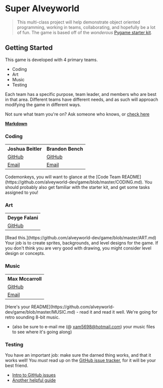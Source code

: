 # Super Alveyworld
> This multi-class project will help demonstrate object oriented programming, working in teams, collaborating, and hopefully be a lot of fun.  The game is based off of the _wonderous_ [Pygame starter kit](https://github.com/alveyworld-dev/starterkit).

## Getting Started
This game is developed with 4 primary teams.
* Coding
* Art
* Music
* Testing

Each team has a specific purpose, team leader, and members who are best in that area.  Different teams have different needs, and as such will approach modifying the game in different ways.

Not sure what team you're on?  Ask someone who knows, or [check here](https://github.com/alveyworld-dev/game/wiki/Team-Roster)

**[Markdown](http://guides.github.com/overviews/mastering-markdown/)**

### Coding
<table>
<tr>
  <th>Joshua Beitler</th>
  <th>Brandon Bench</th>
</tr>
<tr>
  <td><a href="https://github.com/joshbeitler">GitHub</a></td>
  <td><a href="https://github.com/benchlord">GitHub</a></td>
</tr>
<tr>
  <td><a href="mailto://joshbeitler@gmail.com">Email</a></td>
  <td><a href="mailto://benchlord@gmail.com">Email</a></td>
</tr>
</table>
Codemonkeys, you will want to glance at the [Code Team README](https://github.com/alveyworld-dev/game/blob/master/CODING.md).  You should probably also get familiar with the starter kit, and get some tasks assigned to you!

### Art
<table>
<tr>
  <th>Deyge Falani</th>
</tr>
<tr>
  <td><a href="https://github.com/Werbenmenjensen">GitHub</a></td>
</tr>
</table>
[Read this.](https://github.com/alveyworld-dev/game/blob/master/ART.md) Your job is to create sprites, backgrounds, and level designs for the game.  If you don't think you are very good with drawing, you might consider level design or concepts.

### Music
<table>
<tr>
  <th>Max Mccarroll</th>
</tr>
<tr>
  <td><a href="https://github.com/xam5698">GitHub</a></td>
</tr>
<tr>
  <td><a href="mailto://xam5698@hotmail.com">Email</a></td>
</tr>
</table>
[Here's your README](https://github.com/alveyworld-dev/game/blob/master/MUSIC.md) - read it and read it well.  We're going for retro sounding 8-bit music.

- (also be sure to e-mail me (@ xam5698@hotmail.com) your music files to see where it's going along)

### Testing
You have an important job: make sure the darned thing works, and that it works well!  You _must_ read up on the [GitHub issue tracker](https://github.com/alveyworld-dev/game/issues), for it will be your best friend.
* [Intro to GitHub issues](http://www.youtube.com/watch?v=TJlYiMp8FuY)
* [Another helpful guide](https://github.com/blog/831-issues-2-0-the-next-generation)
